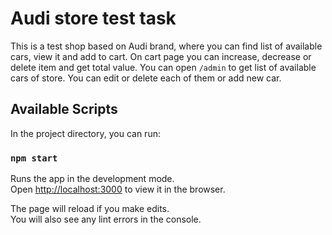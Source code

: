 # Audi store test task

This is a test shop based on Audi brand, where you can find list of available cars, view it and add to cart.
On cart page you can increase, decrease or delete item and get total value.
You can open `/admin` to get list of available cars of store. You can edit or delete each of them or add new car.

## Available Scripts

In the project directory, you can run:

### `npm start`

Runs the app in the development mode.\
Open [http://localhost:3000](http://localhost:3000) to view it in the browser.

The page will reload if you make edits.\
You will also see any lint errors in the console.
